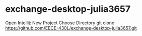 # exchange-desktop-julia3657

Open Intellij:
New Project
Choose Directory
git clone https://github.com/EECE-430L/exchange-desktop-julia3657.git